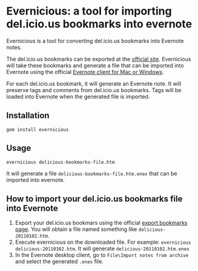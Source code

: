 # Evernicious: a tool for importing del.icio.us bookmarks into evernote

Evernicious is a tool for converting del.icio.us bookmarks into Evernote notes.

The del.icio.us bookmarks can be exported at the [official site](http://www.delicious.com/). Evernicious will take these bookmarks and generate a file that can be imported into Evernote using the official [Evernote client for Mac or Windows](http://www.evernote.com/about/intl/en/download/).

For each del.icio.us bookmark, it will generate an Evernote note. It will preserve tags and comments from del.icio.us bookmarks. Tags will be loaded into Evernote when the generated file is imported.

## Installation

	gem install evernicious
  
## Usage

	evernicious delicious-bookmarks-file.htm
  
It will generate a file `delicious-bookmarks-file.htm.enex` that can be imported into evernote.

## How to import your del.icio.us bookmarks file into Evernote

1. Export your del.icio.us bookmars using the official [export bookmarks page](https://secure.delicious.com/settings/bookmarks/export). You will obtain a file named something like `delicious-20110102.htm`.
2. Execute evernicious on the downloaded file. For example: `evernicious delicious-20110102.htm`. It will generate `delicious-20110102.htm.enex`
3. In the Evernote desktop client, go to `File\Import notes from archive` and select the generated `.enex` file.



